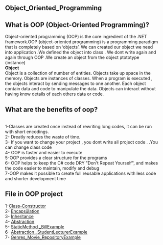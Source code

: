 ## Object_Oriented_Programming

## What is OOP (Object-Oriented Programming)?
Object-oriented programming (OOP) is the core ingredient of the .NET framework.OOP (object-oriented programming) is a programming paradigm that is completely based on ‘objects’. We can created  our object we need  into application .We defined the object into class . We dont write again and again through OOP .We create an object from the object ptototype (instance)
<br>  **Object**
<br> Object is a collection of number of entities. Objects take up space in the memory. Objects are instances of classes. When a program is executed , the objects interact by sending messages to one another. Each object contain data and code to manipulate the data. Objects can interact without having know details of each others data or code.

## What are the benefits of oop?
<br> 1-Classes are created once
instead of rewriting long codes, it can be run with short encodings.
<br> 2- Dreatly reduces the waste of time.
<br> 3- If you want to change your project , you dont write all project code . .You can change class code 
<br> 4- OOP is faster and easier to execute
<br> 5-OOP provides a clear structure for the programs
<br> 6- OOP helps to keep the C# code DRY "Don't Repeat Yourself", and makes the code easier to maintain, modify and debug
<br> 7-OOP makes it possible to create full reusable applications with less code and shorter development time


## File in OOP project
 1-[Class-Constructor](https://github.com/SongulSYTRK/Object_Oriented_Programming/tree/master/Object_Oriented_Programming)
<br> 2- [Encapsülation](https://github.com/SongulSYTRK/Object_Oriented_Programming/tree/master/Encaps%C3%BClation)
<br> 3- [İnheritance](https://github.com/SongulSYTRK/Object_Oriented_Programming/tree/master/%C4%B0nheritance)
<br> 4- [Abstraction](https://github.com/SongulSYTRK/Object_Oriented_Programming/tree/master/Abstraction)
<br> 5- [StaticMethod _BillExample ](https://github.com/SongulSYTRK/Object_Oriented_Programming/tree/master/GetPayToBill)
<br> 6- [Abstraction _StudentLecturerExample ](https://github.com/SongulSYTRK/Object_Oriented_Programming/tree/master/%C4%B0nheritance_Example2)
<br> 7- [Genres_Movie_RepositoryExample](https://github.com/SongulSYTRK/Object_Oriented_Programming/tree/master/Genres_Movie_RepositoryExample)


